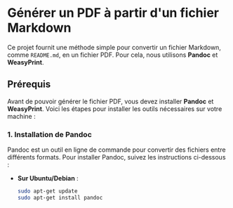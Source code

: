 # Générer un PDF à partir d'un fichier Markdown

Ce projet fournit une méthode simple pour convertir un fichier Markdown, comme `README.md`, en un fichier PDF. Pour cela, nous utilisons **Pandoc** et **WeasyPrint**.

## Prérequis

Avant de pouvoir générer le fichier PDF, vous devez installer **Pandoc** et **WeasyPrint**. Voici les étapes pour installer les outils nécessaires sur votre machine :

### 1. Installation de Pandoc

Pandoc est un outil en ligne de commande pour convertir des fichiers entre différents formats. Pour installer Pandoc, suivez les instructions ci-dessous :

- **Sur Ubuntu/Debian** :

  ```bash
  sudo apt-get update
  sudo apt-get install pandoc
